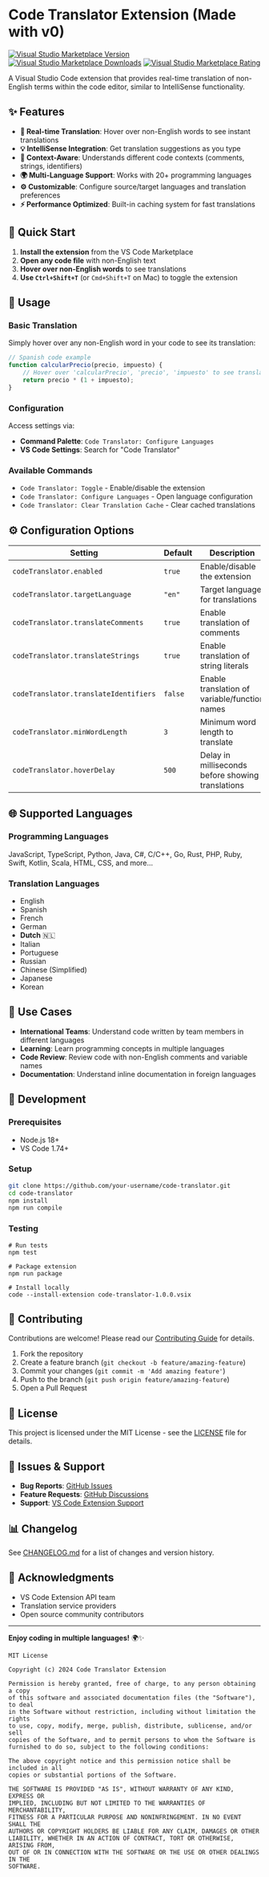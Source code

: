 # Code Translator Extension (Made with v0)

[![Visual Studio Marketplace Version](https://img.shields.io/visual-studio-marketplace/v/REPLACE-WITH-YOUR-PUBLISHER-ID.code-translator)](https://marketplace.visualstudio.com/items?itemName=REPLACE-WITH-YOUR-PUBLISHER-ID.code-translator)
[![Visual Studio Marketplace Downloads](https://img.shields.io/visual-studio-marketplace/d/REPLACE-WITH-YOUR-PUBLISHER-ID.code-translator)](https://marketplace.visualstudio.com/items?itemName=REPLACE-WITH-YOUR-PUBLISHER-ID.code-translator)
[![Visual Studio Marketplace Rating](https://img.shields.io/visual-studio-marketplace/r/REPLACE-WITH-YOUR-PUBLISHER-ID.code-translator)](https://marketplace.visualstudio.com/items?itemName=REPLACE-WITH-YOUR-PUBLISHER-ID.code-translator)

A Visual Studio Code extension that provides real-time translation of non-English terms within the code editor, similar to IntelliSense functionality.

## ✨ Features

- **🔄 Real-time Translation**: Hover over non-English words to see instant translations
- **💡 IntelliSense Integration**: Get translation suggestions as you type
- **🎯 Context-Aware**: Understands different code contexts (comments, strings, identifiers)
- **🌍 Multi-Language Support**: Works with 20+ programming languages
- **⚙️ Customizable**: Configure source/target languages and translation preferences
- **⚡ Performance Optimized**: Built-in caching system for fast translations

## 🚀 Quick Start

1. **Install the extension** from the VS Code Marketplace
2. **Open any code file** with non-English text
3. **Hover over non-English words** to see translations
4. **Use `Ctrl+Shift+T`** (or `Cmd+Shift+T` on Mac) to toggle the extension

## 📖 Usage

### Basic Translation
Simply hover over any non-English word in your code to see its translation:

```javascript
// Spanish code example
function calcularPrecio(precio, impuesto) {
    // Hover over 'calcularPrecio', 'precio', 'impuesto' to see translations
    return precio * (1 + impuesto);
}
```

### Configuration
Access settings via:
- **Command Palette**: `Code Translator: Configure Languages`
- **VS Code Settings**: Search for "Code Translator"

### Available Commands
- `Code Translator: Toggle` - Enable/disable the extension
- `Code Translator: Configure Languages` - Open language configuration
- `Code Translator: Clear Translation Cache` - Clear cached translations

## ⚙️ Configuration Options

| Setting | Default | Description |
|---------|---------|-------------|
| `codeTranslator.enabled` | `true` | Enable/disable the extension |
| `codeTranslator.targetLanguage` | `"en"` | Target language for translations |
| `codeTranslator.translateComments` | `true` | Enable translation of comments |
| `codeTranslator.translateStrings` | `true` | Enable translation of string literals |
| `codeTranslator.translateIdentifiers` | `false` | Enable translation of variable/function names |
| `codeTranslator.minWordLength` | `3` | Minimum word length to translate |
| `codeTranslator.hoverDelay` | `500` | Delay in milliseconds before showing translations |

## 🌐 Supported Languages

### Programming Languages
JavaScript, TypeScript, Python, Java, C#, C/C++, Go, Rust, PHP, Ruby, Swift, Kotlin, Scala, HTML, CSS, and more...

### Translation Languages
- English
- Spanish
- French
- German
- **Dutch** 🇳🇱
- Italian
- Portuguese
- Russian
- Chinese (Simplified)
- Japanese
- Korean

## 🎯 Use Cases

- **International Teams**: Understand code written by team members in different languages
- **Learning**: Learn programming concepts in multiple languages
- **Code Review**: Review code with non-English comments and variable names
- **Documentation**: Understand inline documentation in foreign languages

## 🔧 Development

### Prerequisites
- Node.js 18+
- VS Code 1.74+

### Setup
```bash
git clone https://github.com/your-username/code-translator.git
cd code-translator
npm install
npm run compile
```

### Testing
```
# Run tests
npm test

# Package extension
npm run package

# Install locally
code --install-extension code-translator-1.0.0.vsix
```

## 🤝 Contributing

Contributions are welcome! Please read our [Contributing Guide](CONTRIBUTING.md) for details.

1. Fork the repository
2. Create a feature branch (`git checkout -b feature/amazing-feature`)
3. Commit your changes (`git commit -m 'Add amazing feature'`)
4. Push to the branch (`git push origin feature/amazing-feature`)
5. Open a Pull Request

## 📝 License

This project is licensed under the MIT License - see the [LICENSE](LICENSE) file for details.

## 🐛 Issues & Support

- **Bug Reports**: [GitHub Issues](https://github.com/ash-norsidi/real-time-code-translation/issues)
- **Feature Requests**: [GitHub Discussions](https://github.com/ash-norsidi/real-time-code-translation/discussions)
- **Support**: [VS Code Extension Support](https://code.visualstudio.com/docs/editor/extension-gallery#_extension-details)

## 📊 Changelog

See [CHANGELOG.md](CHANGELOG.md) for a list of changes and version history.

## 🙏 Acknowledgments

- VS Code Extension API team
- Translation service providers
- Open source community contributors

---

**Enjoy coding in multiple languages!** 🌍✨


```text file="LICENSE"
MIT License

Copyright (c) 2024 Code Translator Extension

Permission is hereby granted, free of charge, to any person obtaining a copy
of this software and associated documentation files (the "Software"), to deal
in the Software without restriction, including without limitation the rights
to use, copy, modify, merge, publish, distribute, sublicense, and/or sell
copies of the Software, and to permit persons to whom the Software is
furnished to do so, subject to the following conditions:

The above copyright notice and this permission notice shall be included in all
copies or substantial portions of the Software.

THE SOFTWARE IS PROVIDED "AS IS", WITHOUT WARRANTY OF ANY KIND, EXPRESS OR
IMPLIED, INCLUDING BUT NOT LIMITED TO THE WARRANTIES OF MERCHANTABILITY,
FITNESS FOR A PARTICULAR PURPOSE AND NONINFRINGEMENT. IN NO EVENT SHALL THE
AUTHORS OR COPYRIGHT HOLDERS BE LIABLE FOR ANY CLAIM, DAMAGES OR OTHER
LIABILITY, WHETHER IN AN ACTION OF CONTRACT, TORT OR OTHERWISE, ARISING FROM,
OUT OF OR IN CONNECTION WITH THE SOFTWARE OR THE USE OR OTHER DEALINGS IN THE
SOFTWARE.
